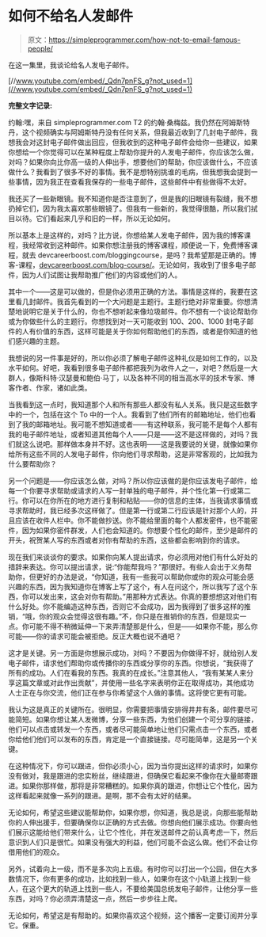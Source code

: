 # 如何不给名人发邮件

> 原文：<https://simpleprogrammer.com/how-not-to-email-famous-people/>

在这一集里，我谈论给名人发电子邮件。

[//www.youtube.com/embed/_Qdn7pnFS_g?not_used=1](//www.youtube.com/embed/_Qdn7pnFS_g?not_used=1)

**完整文字记录:**

约翰:嘿，来自 simpleprogrammer.com T2 的约翰·桑梅兹。我仍然在阿姆斯特丹，这个视频确实与阿姆斯特丹没有任何关系，但我最近收到了几封电子邮件，我想我会对这封电子邮件做出回应，但我收到的这种电子邮件会给你一些建议，如果你想给一个你觉得可以在某种程度上帮助你提升的人发电子邮件，你应该怎么做，对吗？如果你向比你高一级的人伸出手，想要他们的帮助，你应该做什么，不应该做什么？我看到了很多不好的事情。我不是想特别挑谁的毛病，但我想我会提到一些事情，因为我正在查看我保存的一些电子邮件，这些邮件中有些做得不太好。

我还买了一些新眼镜。我不知道你是否注意到了，但是我的旧眼镜有裂缝，我不想扔掉它们，因为我太喜欢那些眼镜了。但我有一些新的，我觉得很酷，所以我们拭目以待。它们看起来几乎和旧的一样，所以无论如何。

所以基本上是这样的，对吗？比方说，你想给某人发电子邮件，因为我的博客课程，我经常收到这种邮件。如果你想注册我的博客课程，顺便说一下，免费博客课程，就去 devcareerboost.com/bloggingcourse，是吗？我希望那是正确的。博客-课程，[devcareerboost.com/blog-course/](http://devcareerboost.com/blog-course/)。无论如何，我收到了很多电子邮件，因为人们试图让我帮助推广他们的内容或他们的人。

其中一个——这是可以做的，但是你必须用正确的方法。事情是这样的，我要在这里看几封邮件。我首先看到的一个大问题是主题行。主题行绝对非常重要。你想清楚地说明它是关于什么的，你也不想听起来像垃圾邮件。你不想有一个谈论帮助你或为你做些什么的主题行。你想找到对一天可能收到 100、200、1000 封电子邮件的人有价值的东西，这样可能是关于你如何帮助他们的东西，或者是你知道的他们感兴趣的主题。

我想说的另一件事是好的，所以你必须了解电子邮件这种礼仪是如何工作的，以及水平如何。好吧，我看到很多电子邮件都把我列为收件人之一，对吧？然后是一大群人，像斯科特·汉瑟曼和鲍伯·马丁，以及各种不同的相当高水平的技术专家、博客作者、作家，诸如此类。

当我看到这一点时，我知道那个人和所有那些人都没有私人关系。我只是这些数字中的一个，包括在这个 To 中的一个人。我看到了他们所有的邮箱地址，他们也看到了我的邮箱地址。我可能不想知道或者——有这种联系，我可能不是每个人都有我的电子邮件地址，或者知道其他每个人——只是——这不是这样做的，对吗？我们就这么说吧。那样做本身并不好。这也表明——这是我要说的关键，就像如果你给所有这些不同的人发电子邮件，你向他们寻求帮助，这是非常客观的，比如我为什么要帮助你？

另一个问题是——你应该怎么做，对吗？所以你应该做的是你应该发电子邮件，给每一个你要寻求帮助或请求的人写一封单独的电子邮件，并个性化第一行或第二行。你可以在你所在的地方进行复制和粘贴——你的信息的主体，当我请求事情或寻求帮助时，我已经多次这样做了。但是第一行或第二行应该是针对那个人的，并且应该在收件人栏中。你不能做抄送。你不能给里面的每个人都发密件，也不能密件，因为如果你密件群发，人们也会知道的。你想要个性化的邮件，至少是邮件的开头，祝贺某人写的东西或者对你有帮助的东西，这些都会影响到你的请求。

现在我们来谈谈你的要求。如果你向某人提出请求，你必须用对他们有什么好处的措辞来表达。你可以提出请求，说:“你能帮我吗？”那很好。有些人会出于义务帮助你，但更好的办法是说，“你知道，我有一些我可以帮助你或你的观众可能会感兴趣的东西，因为我知道你在博客上写了这个，有人在问这个，所以我写了这个东西，你可以发出来，这会对你有帮助。”用那种方式表达。你真的要想想这对他们有什么好处。你不能编造这种东西，否则它不会成功，因为我得到了很多这样的推销，“哦，你的观众会觉得这很有趣。”不，你只是在推销你的东西，但是现实一点。你可能不得不稍微延伸一下来弄清楚那是什么，但是——如果你不能，那么你可能——你的请求可能会被拒绝。反正大概也说不通吧？

这才是关键。另一方面是你想展示成功，对吗？不要因为你做得不好，就给别人发电子邮件，请求他们帮助你或传播你的东西或分享你的东西。你想说，“我获得了所有的成功。人们在看我的东西。我真的在成长。”注意其他人，“我有某某人来分享这篇文章或对此作出贡献”，并使用一些名字来表明你正在取得成功，其他成功人士正在与你交流，他们正在参与你希望这个人做的事情。这将使它更有可能。

我认为这是真正的关键所在。很明显，你需要把事情安排得井井有条，邮件要尽可能简短。如果你想让某人发微博，分享一些东西，为他们创建一个可分享的链接，他们可以点击或转发一个东西，或者尽可能简单地让他们只需点击一个东西，或者你给他们他们可以发布的东西，肯定是一个直接链接。尽可能简单，这是另一个关键。

在这种情况下，你可以跟进，但你必须小心，因为当你提出这样的请求时，如果你没有做对，我是跟进的忠实粉丝，继续跟进，但确保它看起来不像你在大量邮寄跟进。如果你那样做，那将是非常糟糕的。如果你真的跟进，你想让它个性化，因为这样看起来就像一系列的跟进。是啊，那不会有太好的结果。

无论如何，希望这些建议能帮助你，如果你想，你知道，我总是说，向那些能帮助你的人伸出援手，但要确保你以正确的方式去做。你想向他们展示成功。你要向他们展示这能给他们带来什么，让它个性化，并在发送邮件之前认真考虑一下，然后意识到人们只是很忙。如果没有强大的利益，他们可能不会这么做。他们不会让你借用他们的观众。

另外，试着向上一级，而不是多次向上五级。有时你可以打出一个公园，但在大多数情况下，你有更多的成功，比如找到一些人，如果你在这个小轨道上找到一些人，在这个更大的轨道上找到一些人，不要给美国总统发电子邮件，让他分享一些东西，对吗？你必须弄清楚这一点，然后一步步往上爬。

无论如何，希望这是有帮助的。如果你喜欢这个视频，这个播客一定要订阅并分享它。保重。